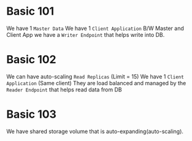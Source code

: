 # Basic 101
We have 1 `Master Data`
We have 1 `Client Application`
B/W Master and Client App we have a `Writer Endpoint` that helps write into DB.

# Basic 102
We can have auto-scaling `Read Replicas` (Limit = 15)
We have 1 `Client Application` (Same client)
They are load balanced and managed by the `Reader Endpoint` that helps read data from DB

# Basic 103
We have shared storage volume that is auto-expanding(auto-scaling).
